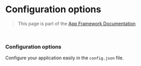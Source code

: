 # Configuration options

> This page is part of the [App Framework Documentation](../DOCUMENTATION.md)

<br />

### Configuration options

Configure your application easily in the `config.json` file.

<!-- config-options -->
<!-- /config-options -->

